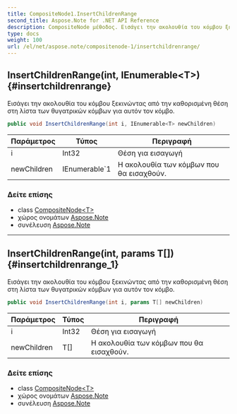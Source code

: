 ```yaml
---
title: CompositeNode1.InsertChildrenRange
second_title: Aspose.Note for .NET API Reference
description: CompositeNode μέθοδος. Εισάγει την ακολουθία του κόμβου ξεκινώντας από την καθορισμένη θέση στη λίστα των θυγατρικών κόμβων για αυτόν τον κόμβο.
type: docs
weight: 100
url: /el/net/aspose.note/compositenode-1/insertchildrenrange/
---
```

## InsertChildrenRange(int, IEnumerable&lt;T&gt;) {#insertchildrenrange}

Εισάγει την ακολουθία του κόμβου ξεκινώντας από την καθορισμένη θέση στη λίστα των θυγατρικών κόμβων για αυτόν τον κόμβο.

```csharp
public void InsertChildrenRange(int i, IEnumerable<T> newChildren)
```

| Παράμετρος | Τύπος | Περιγραφή |
| --- | --- | --- |
| i | Int32 | Θέση για εισαγωγή |
| newChildren | IEnumerable`1 | Η ακολουθία των κόμβων που θα εισαχθούν. |

### Δείτε επίσης

* class [CompositeNode&lt;T&gt;](../)
* χώρος ονομάτων [Aspose.Note](../../compositenode-1/)
* συνέλευση [Aspose.Note](../../../)

---

## InsertChildrenRange(int, params T[]) {#insertchildrenrange_1}

Εισάγει την ακολουθία του κόμβου ξεκινώντας από την καθορισμένη θέση στη λίστα των θυγατρικών κόμβων για αυτόν τον κόμβο.

```csharp
public void InsertChildrenRange(int i, params T[] newChildren)
```

| Παράμετρος | Τύπος | Περιγραφή |
| --- | --- | --- |
| i | Int32 | Θέση για εισαγωγή |
| newChildren | T[] | Η ακολουθία των κόμβων που θα εισαχθούν. |

### Δείτε επίσης

* class [CompositeNode&lt;T&gt;](../)
* χώρος ονομάτων [Aspose.Note](../../compositenode-1/)
* συνέλευση [Aspose.Note](../../../)


